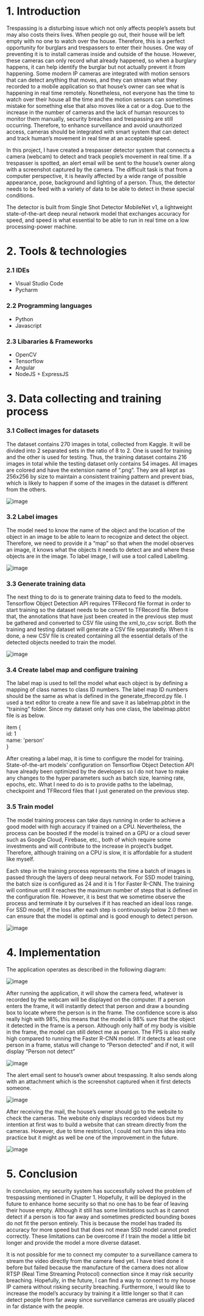 # 1. Introduction
Trespassing is a disturbing issue which not only affects people’s assets but may also costs theirs lives. When people go out, their house will be left empty with no one to watch over the house. Therefore, this is a perfect opportunity for burglars and trespassers to enter their houses. One way of preventing it is to install cameras inside and outside of the house. However, these cameras can only record what already happened, so when a burglary happens, it can help identify the burglar but not actually prevent it from happening. Some modern IP cameras are integrated with motion sensors that can detect anything that moves, and they can stream what they recorded to a mobile application so that house’s owner can see what is happening in real time remotely. Nonetheless, not everyone has the time to watch over their house all the time and the motion sensors can sometimes mistake for something else that also moves like a cat or a dog. Due to the increase in the number of cameras and the lack of human resources to monitor them manually, security breaches and trespassing are still occurring. Therefore, to enhance surveillance and avoid unauthorized access, cameras should be integrated with smart system that can detect and track human’s movement in real time at an acceptable speed.  

In this project, I have created a trespasser detector system that connects a camera (webcam) to detect and track people’s movement in real time. If a trespasser is spotted, an alert email will be sent to the house’s owner along with a screenshot captured by the camera. The difficult task is that from a computer perspective, it is heavily affected by a wide range of possible appearance, pose, background and lighting of a person. Thus, the detector needs to be feed with a variety of data to be able to detect in these special conditions.  

The detector is built from Single Shot Detector MobileNet v1, a lightweight state-of-the-art deep neural network model that exchanges accuracy for speed, and speed is what essential to be able to run in real time on a low processing-power machine.  

# 2. Tools & technologies

### 2.1 IDEs
- Visual Studio Code
- Pycharm

### 2.2 Programming languages
- Python
- Javascript

### 2.3 Libararies & Frameworks
- OpenCV
- Tensorflow
- Angular
- NodeJS + ExpressJS

# 3. Data collecting and training process

### 3.1 Collect images for datasets

The dataset contains 270 images in total, collected from Kaggle. It will be divided into 2 separated sets in the ratio of 8 to 2. One is used for training and the other is used for testing. Thus, the training dataset contains 216 images in total while the testing dataset only contains 54 images. All images are colored and have the extension name of “.png”. They are all kept as 256x256 by size to maintain a consistent training pattern and prevent bias, which is likely to happen if some of the images in the dataset is different from the others. 

![image](https://user-images.githubusercontent.com/46740045/121011502-e4ba6080-c7c0-11eb-9036-fd2f28da1733.png)

### 3.2 Label images

The model need to know the name of the object and the location of the object in an image to be able to learn to recognize and detect the object. Therefore, we need to provide it a “map” so that when the model observes an image, it knows what the objects it needs to detect are and where these objects are in the image. To label image, I will use a tool called LabelImg.  

![image](https://user-images.githubusercontent.com/46740045/121012198-aec9ac00-c7c1-11eb-9fa8-d68dc2e75fb1.png)

### 3.3 Generate training data

The next thing to do is to generate training data to feed to the models. Tensorflow Object Detection API requires TFRecord file format in order to start training so the dataset needs to be convert to TFRecord file. Before that, the annotations that have just been created in the previous step must be gathered and converted to CSV file using the xml_to_csv script. Both the training and testing dataset will generate a CSV file separatedly. When it is done, a new CSV file is created containing all the essential details of the detected objects needed to train the model.

![image](https://user-images.githubusercontent.com/46740045/121012473-f0f2ed80-c7c1-11eb-814c-d974cc8bcbf8.png)


### 3.4 Create label map and configure training

The label map is used to tell the model what each object is by defining a mapping of class names to class ID numbers. The label map ID numbers should be the same as what is defined in the generate_tfrecord.py file. I used a text editor to create a new file and save it as labelmap.pbtxt in the “training” folder. Since my dataset only has one class, the labelmap.pbtxt file is as below.

item {  
  id: 1  
  name: 'person'  
}  

After creating a label map, it is time to configure the model for training. State-of-the-art models’ configuration on Tensorflow Object Detection API have already been optimized by the developers so I do not have to make any changes to the hyper parameters such as batch size, learning rate, epochs, etc. What I need to do is to provide paths to the labelmap, checkpoint and TFRecord files that I just generated on the previous step.

### 3.5 Train model

The model training process can take days running in order to achieve a good model with high accuracy if trained on a CPU. Nevertheless, the process can be boosted if the model is trained on a GPU or a cloud sever such as Google Cloud, Firebase, etc., both of which require some investments and will contribute to the increase in project’s budget. Therefore, although training on a CPU is slow, it is affordable for a student like myself.

Each step in the training process represents the time a batch of images is passed through the layers of deep neural network. For SSD model training, the batch size is configured as 24 and it is 1 for Faster R-CNN. The training will continue until it reaches the maximum number of steps that is defined in the configuration file. However, it is best that we sometime observe the process and terminate it by ourselves if it has reached an ideal loss range. For SSD model, if the loss after each step is continuously below 2.0 then we can ensure that the model is optimal and is good enough to detect person.

![image](https://user-images.githubusercontent.com/46740045/121012676-2a2b5d80-c7c2-11eb-9b8a-3742d644fa05.png)


# 4. Implementation

The application operates as described in the following diagram: 

![image](https://user-images.githubusercontent.com/46740045/121009902-e6832480-c7be-11eb-8d11-e9dd6883bd64.png)

After running the application, it will show the camera feed, whatever is recorded by the webcam will be displayed on the computer. If a person enters the frame, it will instantly detect that person and draw a bounding box to locate where the person is in the frame. The confidence score is also really high with 98%, this means that the model is 98% sure that the object it detected in the frame is a person. Although only half of my body is visible in the frame, the model can still detect me as person. The FPS is also really high compared to running the Faster R-CNN model. If it detects at least one person in a frame, status will change to “Person detected” and if not, it will display “Person not detect”

![image](https://user-images.githubusercontent.com/46740045/121010553-c4d66d00-c7bf-11eb-925f-8f06493addee.png)

The alert email sent to house’s owner about trespassing. It also sends along with an attachment which is the screenshot captured when it first detects someone.

![image](https://user-images.githubusercontent.com/46740045/121010566-c9028a80-c7bf-11eb-931d-84baf51adcf3.png)

After receiving the mail, the house’s owner should go to the website to check the cameras. The website only displays recorded videos but my intention at first was to build a website that can stream directly from the cameras. However, due to time restriction, I could not turn this idea into practice but it might as well be one of the improvement in the future.

![image](https://user-images.githubusercontent.com/46740045/121010586-ce5fd500-c7bf-11eb-8ae1-2c392111f844.png)

# 5. Conclusion

In conclusion, my security system has successfully solved the problem of trespassing mentioned in Chapter 1. Hopefully, it will be deployed in the future to enhance home security so that no one has to be fear of leaving their house empty. Although it still has some limitations such as it cannot detect if a person is too far away and sometimes predicted bounding boxes do not fit the person entirely. This is because the model has traded its accuracy for more speed but that does not mean SSD model cannot predict correctly. These limitations can be overcome if I train the model a little bit longer and provide the model a more diverse dataset.

It is not possible for me to connect my computer to a surveillance camera to stream the video directly from the camera feed yet. I have tried done it before but failed because the manufacture of the camera does not allow RTSP (Real Time Streaming Protocol) connection since it may risk security breaching. Hopefully, in the future, I can find a way to connect to my house IP camera without risking security breaching. Furthermore, I would like to increase the model’s accuracy by training it a little longer so that it can detect people from far away since surveillance cameras are usually placed in far distance with the people.
